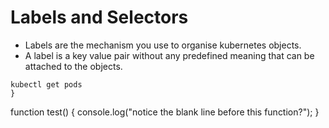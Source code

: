 # Labels and Selectors 
- Labels are the mechanism you use to organise kubernetes objects.
- A label is a key value pair without any predefined meaning that can be attached to the objects.
```{
kubectl get pods 
}
```
function test() {
  console.log("notice the blank line before this function?");
}
```